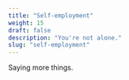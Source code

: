 ```yaml
---
title: "Self-employment"
weight: 15
draft: false
description: "You're not alone."
slug: "self-employment"
---
```


Saying more things.
